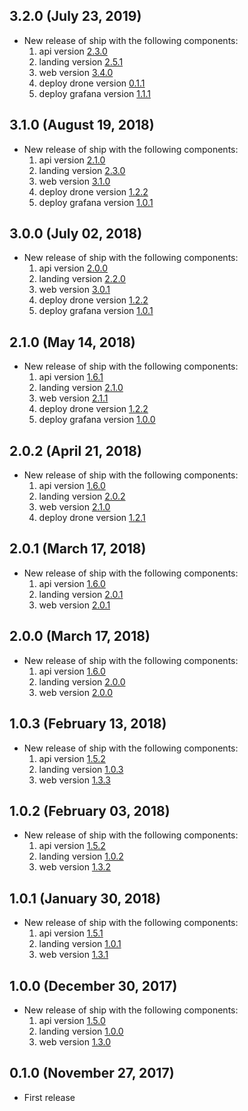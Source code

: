 ## 3.2.0 (July 23, 2019)

* New release of ship with the following components:
  1) api version [2.3.0](https://github.com/paralect/koa-api-starter/releases/tag/2.3.0)
  2) landing version [2.5.1](https://github.com/paralect/nextjs-landing-starter/releases/tag/2.5.1)
  3) web version [3.4.0](https://github.com/paralect/koa-react-starter/releases/tag/3.4.0)
  4) deploy drone version [0.1.1](https://github.com/paralect/deploy-drone/releases/tag/0.1.1)
  5) deploy grafana version [1.1.1](https://github.com/paralect/deploy-grafana/releases/tag/1.1.1)

## 3.1.0 (August 19, 2018)

* New release of ship with the following components:
  1) api version [2.1.0](https://github.com/paralect/koa-api-starter/releases/tag/2.1.0)
  2) landing version [2.3.0](https://github.com/paralect/nextjs-landing-starter/releases/tag/2.3.0)
  3) web version [3.1.0](https://github.com/paralect/koa-react-starter/releases/tag/3.1.0)
  4) deploy drone version [1.2.2](https://github.com/paralect/deploy-drone/releases/tag/1.2.2)
  5) deploy grafana version [1.0.1](https://github.com/paralect/deploy-grafana/releases/tag/1.0.1)

## 3.0.0 (July 02, 2018)

* New release of ship with the following components:
  1) api version [2.0.0](https://github.com/paralect/koa-api-starter/releases/tag/2.0.0)
  2) landing version [2.2.0](https://github.com/paralect/nextjs-landing-starter/releases/tag/2.2.0)
  3) web version [3.0.1](https://github.com/paralect/koa-react-starter/releases/tag/3.0.1)
  4) deploy drone version [1.2.2](https://github.com/paralect/deploy-drone/releases/tag/1.2.2)
  5) deploy grafana version [1.0.1](https://github.com/paralect/deploy-grafana/releases/tag/1.0.1)

## 2.1.0 (May 14, 2018)

* New release of ship with the following components:
  1) api version [1.6.1](https://github.com/paralect/koa-api-starter/releases/tag/1.6.1)
  2) landing version [2.1.0](https://github.com/paralect/nextjs-landing-starter/releases/tag/2.1.0)
  3) web version [2.1.1](https://github.com/paralect/koa-react-starter/releases/tag/2.1.1)
  4) deploy drone version [1.2.2](https://github.com/paralect/deploy-drone/releases/tag/1.2.2)
  5) deploy grafana version [1.0.0](https://github.com/paralect/deploy-grafana/releases/tag/1.0.0)

## 2.0.2 (April 21, 2018)

* New release of ship with the following components:
  1) api version [1.6.0](https://github.com/paralect/koa-api-starter/releases/tag/1.6.0)
  2) landing version [2.0.2](https://github.com/paralect/nextjs-landing-starter/releases/tag/2.0.2)
  3) web version [2.1.0](https://github.com/paralect/koa-react-starter/releases/tag/2.1.0)
  4) deploy drone version [1.2.1](https://github.com/paralect/deploy-drone/releases/tag/1.2.1)

## 2.0.1 (March 17, 2018)

* New release of ship with the following components:
  1) api version [1.6.0](https://github.com/paralect/koa-api-starter/releases/tag/1.6.0)
  2) landing version [2.0.1](https://github.com/paralect/nextjs-landing-starter/releases/tag/2.0.1)
  3) web version [2.0.1](https://github.com/paralect/koa-react-starter/releases/tag/2.0.1)

## 2.0.0 (March 17, 2018)

* New release of ship with the following components:
  1) api version [1.6.0](https://github.com/paralect/koa-api-starter/releases/tag/1.6.0)
  2) landing version [2.0.0](https://github.com/paralect/nextjs-landing-starter/releases/tag/2.0.0)
  3) web version [2.0.0](https://github.com/paralect/koa-react-starter/releases/tag/2.0.0)

## 1.0.3 (February 13, 2018)

* New release of ship with the following components:
  1) api version [1.5.2](https://github.com/paralect/koa-api-starter/releases/tag/1.5.2)
  2) landing version [1.0.3](https://github.com/paralect/nextjs-landing-starter/releases/tag/1.0.3)
  3) web version [1.3.3](https://github.com/paralect/koa-react-starter/releases/tag/1.3.3)

## 1.0.2 (February 03, 2018)

* New release of ship with the following components:
  1) api version [1.5.2](https://github.com/paralect/koa-api-starter/releases/tag/1.5.1)
  2) landing version [1.0.2](https://github.com/paralect/nextjs-landing-starter/releases/tag/1.0.1)
  3) web version [1.3.2](https://github.com/paralect/koa-react-starter/releases/tag/1.3.1)

## 1.0.1 (January 30, 2018)

* New release of ship with the following components:
  1) api version [1.5.1](https://github.com/paralect/koa-api-starter/releases/tag/1.5.1)
  2) landing version [1.0.1](https://github.com/paralect/nextjs-landing-starter/releases/tag/1.0.1)
  3) web version [1.3.1](https://github.com/paralect/koa-react-starter/releases/tag/1.3.1)

## 1.0.0 (December 30, 2017)

* New release of ship with the following components:
  1) api version [1.5.0](https://github.com/paralect/koa-api-starter/releases/tag/1.5.0)
  2) landing version [1.0.0](https://github.com/paralect/nextjs-landing-starter/releases/tag/1.0.0)
  3) web version [1.3.0](https://github.com/paralect/koa-react-starter/releases/tag/1.3.0)

## 0.1.0 (November 27, 2017)

* First release
